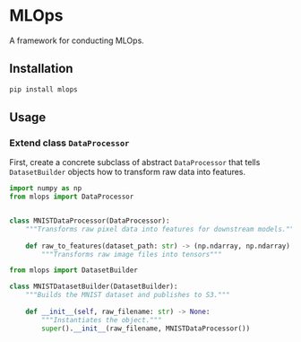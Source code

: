 # MLOps

A framework for conducting MLOps.

## Installation

```bash
pip install mlops
```

## Usage

### Extend class `DataProcessor`

First, create a concrete subclass of abstract `DataProcessor` that tells `DatasetBuilder` objects how to transform raw data into features.

```python
import numpy as np
from mlops import DataProcessor


class MNISTDataProcessor(DataProcessor):
    """Transforms raw pixel data into features for downstream models."""
    
    def raw_to_features(dataset_path: str) -> (np.ndarray, np.ndarray):
        """Transforms raw image files into tensors"""
```


```python
from mlops import DatasetBuilder

class MNISTDatasetBuilder(DatasetBuilder):
    """Builds the MNIST dataset and publishes to S3."""
    
    def __init__(self, raw_filename: str) -> None:
        """Instantiates the object."""
        super().__init__(raw_filename, MNISTDataProcessor())
```
